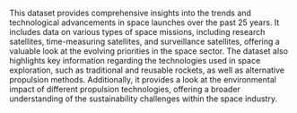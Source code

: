 This dataset provides comprehensive insights into the trends and technological advancements in space launches over the past 25 years. It includes data on various types of space missions, including research satellites, time-measuring satellites, and surveillance satellites, offering a valuable look at the evolving priorities in the space sector. The dataset also highlights key information regarding the technologies used in space exploration, such as traditional and reusable rockets, as well as alternative propulsion methods. Additionally, it provides a look at the environmental impact of different propulsion technologies, offering a broader understanding of the sustainability challenges within the space industry.
